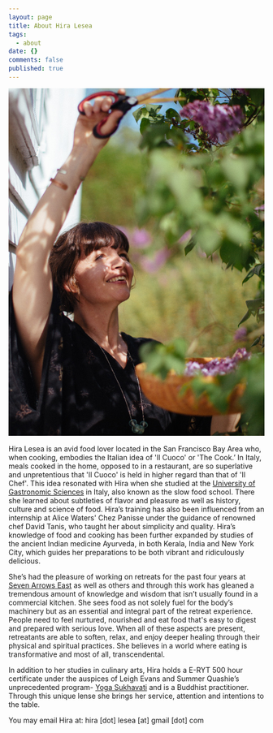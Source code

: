 ```yaml
---
layout: page
title: About Hira Lesea
tags:
  - about
date: {}
comments: false
published: true
---
```


<img src="/assets/img/hira-cutting-lilacs.jpg" alt="Hira and Lilacs" class="img-medium-width" />

Hira Lesea is an avid food lover located in the San Francisco Bay Area who, when cooking, embodies the Italian idea of 'Il Cuoco' or 'The Cook.’ In Italy, meals cooked in the home, opposed to in a restaurant, are so superlative and unpretentious that 'Il Cuoco' is held in higher regard than that of 'Il Chef'. This idea resonated with Hira when she studied at the [University of Gastronomic Sciences](http://www.unisg.it/en/) in Italy, also known as the slow food school. There she learned about subtleties of flavor and pleasure as well as history, culture and science of food. Hira’s training has also been influenced from an internship at Alice Waters' Chez Panisse under the guidance of renowned chef David Tanis, who taught her about simplicity and quality. Hira’s knowledge of food and cooking has been further expanded by studies of the ancient Indian medicine Ayurveda, in both Kerala, India and New York City, which guides her preparations to be both vibrant and ridiculously delicious.

She’s had the pleasure of working on retreats for the past four years at [Seven Arrows East](http://sevenarrowseast.com) as well as others and through this work has gleaned a tremendous amount of knowledge and wisdom that isn’t usually found in a commercial kitchen. She sees food as not solely fuel for the body’s machinery but as an essential and integral part of the retreat experience. People need to feel nurtured, nourished and eat food that's easy to digest and prepared with serious love. When all of these aspects are present, retreatants are able to soften, relax, and enjoy deeper healing through their physical and spiritual practices. She believes in a world where eating is transformative and most of all, transcendental.

In addition to her studies in culinary arts, Hira holds a E-RYT 500 hour certificate under the auspices of Leigh Evans and Summer Quashie’s unprecedented program- [Yoga Sukhavati](http://leighevansyoga.com) and is a Buddhist practitioner. Through this unique lense she brings her service, attention and intentions to the table.

You may email Hira at: hira [dot] lesea [at] gmail [dot] com
